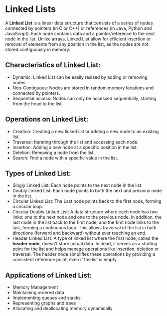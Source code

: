 # Linked Lists

A <b>Linked List</b> is a linear data structure that consists of a series of nodes connected by pointers (in C or C++) or references (in Java, Python and JavaScript).
Each node contains data and a pointer/reference to the next node in the list.
Unlike arrays, Linked List allow for efficient insertion or removal of elements from any position in the list, as the nodes are not stored contiguously in memory.

## Characteristics of Linked List:

* Dynamic: Linked List can be easily resized by adding or removing nodes.
* Non-Contiguous: Nodes are stored in random memory locations and connected by pointers.
* Sequential access: Nodes can only be accessed sequentially, starting from the head to the list.

## Operations on Linked List:

* Creation: Creating a new linked list or adding a new node to an existing list.
* Traversal: Iterating through the list and accessing each node.
* Insertion: Adding a new node at a specific position in the list.
* Deletion: Removing a node from the list.
* Search: Find a node with a specific value in the list.

## Types of Linked List:

* Singly Linked List: Each node points to the next node in the list.
* Doubly Linked List: Each node points to both the next and previous node in the list.
* Circular Linked List: The Last node points back to the first node, forming a circular loop.
* Circular Doubly Linked List: A data structure where each node has two links: one to the next node and one to the previous node. In addition, the last node in the list back to the first node, and the first node links to the last, forming a continuous loop. This allows traversal of the list in both directions (forward and backward) without ever reaching an end.
* Header Linked List: A type of linked list where the first node, called the <b>header node,</b> doesn't store actual data. Instead, it  serves as a starting point for the list and helps manage operations like insertion, deletion or traversal. The header node simplifies these operations by providing a consistent reference point, even if the list is empty.

## Applications of Linked List:

- Memory Management
- Maintaining ordered data
- Implementing queues and stacks
- Representing graphs and trees
- Allocating and deallocating memory dynamically

